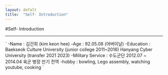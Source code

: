 ```yaml
---
layout: defalt
title:  "Self- Introduction"
---
```


#Self- Introduction
<hr>
`
-Name : 김건희 (kim keon hee)
-Age : 92.05.08 (어버이날)
-Education : Baekseok Culture University (junior college 2011~2016) 
             Hanyang Cyber University (transfer 2021 2023)
-Military Service : 수도군단 2012.07 ~ 2014.04 육군 병장 만기 전역 
-hobby : bowling, Lego assembly, watching youtube, cooking 
`
